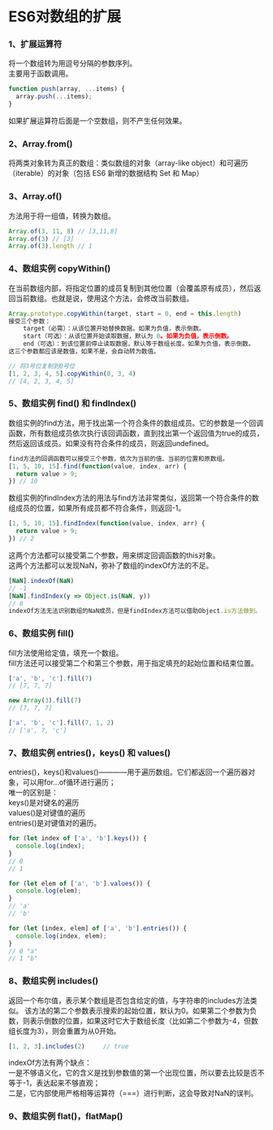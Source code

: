 # ES6对数组的扩展
### 1、扩展运算符
将一个数组转为用逗号分隔的参数序列。<br>
主要用于函数调用。<br>
```javascript
function push(array, ...items) {
  array.push(...items);
}
```
如果扩展运算符后面是一个空数组，则不产生任何效果。<br>
### 2、Array.from()
将两类对象转为真正的数组：类似数组的对象（array-like object）和可遍历（iterable）的对象（包括 ES6 新增的数据结构 Set 和 Map）<br>
### 3、Array.of()
方法用于将一组值，转换为数组。
```javascript
Array.of(3, 11, 8) // [3,11,8]
Array.of(3) // [3]
Array.of(3).length // 1
```
### 4、数组实例 copyWithin()
在当前数组内部，将指定位置的成员复制到其他位置（会覆盖原有成员），然后返回当前数组。也就是说，使用这个方法，会修改当前数组。
```javascript
Array.prototype.copyWithin(target, start = 0, end = this.length)
接受三个参数：
	target（必需）：从该位置开始替换数据。如果为负值，表示倒数。
	start（可选）：从该位置开始读取数据，默认为 0。如果为负值，表示倒数。
	end（可选）：到该位置前停止读取数据，默认等于数组长度。如果为负值，表示倒数。
这三个参数都应该是数值，如果不是，会自动转为数值。

// 将3号位复制到0号位
[1, 2, 3, 4, 5].copyWithin(0, 3, 4)
// [4, 2, 3, 4, 5]
```
### 5、数组实例 find() 和 findIndex()
数组实例的find方法，用于找出第一个符合条件的数组成员。它的参数是一个回调函数，所有数组成员依次执行该回调函数，直到找出第一个返回值为true的成员，然后返回该成员。如果没有符合条件的成员，则返回undefined。<br>
```javascript
find方法的回调函数可以接受三个参数，依次为当前的值、当前的位置和原数组。
[1, 5, 10, 15].find(function(value, index, arr) {
  return value > 9;
}) // 10
```
数组实例的findIndex方法的用法与find方法非常类似，返回第一个符合条件的数组成员的位置，如果所有成员都不符合条件，则返回-1。
```javascript
[1, 5, 10, 15].findIndex(function(value, index, arr) {
  return value > 9;
}) // 2
```
这两个方法都可以接受第二个参数，用来绑定回调函数的this对象。<br>
这两个方法都可以发现NaN，弥补了数组的indexOf方法的不足。
```javascript
[NaN].indexOf(NaN)
// -1
[NaN].findIndex(y => Object.is(NaN, y))
// 0
indexOf方法无法识别数组的NaN成员，但是findIndex方法可以借助Object.is方法做到。
```
### 6、数组实例 fill()
fill方法使用给定值，填充一个数组。<br>
fill方法还可以接受第二个和第三个参数，用于指定填充的起始位置和结束位置。
```javascript
['a', 'b', 'c'].fill(7)
// [7, 7, 7]

new Array(3).fill(7)
// [7, 7, 7]

['a', 'b', 'c'].fill(7, 1, 2)
// ['a', 7, 'c']
```
### 7、数组实例 entries()，keys() 和 values()
entries()，keys()和values()————用于遍历数组。它们都返回一个遍历器对象，可以用for...of循环进行遍历；<br>
唯一的区别是：<br>
	keys()是对键名的遍历<br>
	values()是对键值的遍历<br>
	entries()是对键值对的遍历。
```javascript
for (let index of ['a', 'b'].keys()) {
  console.log(index);
}
// 0
// 1

for (let elem of ['a', 'b'].values()) {
  console.log(elem);
}
// 'a'
// 'b'

for (let [index, elem] of ['a', 'b'].entries()) {
  console.log(index, elem);
}
// 0 "a"
// 1 "b"
```
### 8、数组实例 includes()
返回一个布尔值，表示某个数组是否包含给定的值，与字符串的includes方法类似。
该方法的第二个参数表示搜索的起始位置，默认为0。如果第二个参数为负数，则表示倒数的位置，如果这时它大于数组长度（比如第二个参数为-4，但数组长度为3），则会重置为从0开始。
```javascript
[1, 2, 3].includes(2)     // true
```
indexOf方法有两个缺点：<br>
一是不够语义化，它的含义是找到参数值的第一个出现位置，所以要去比较是否不等于-1，表达起来不够直观；<br>
二是，它内部使用严格相等运算符（===）进行判断，这会导致对NaN的误判。
### 9、数组实例 flat()，flatMap()
